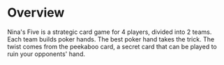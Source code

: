 # Overview

Nina's Five is a strategic card game for 4 players, divided into 2 teams. Each team builds poker hands. The best poker hand takes the trick. The twist comes from the peekaboo card, a secret card that can be played to ruin your opponents' hand.
